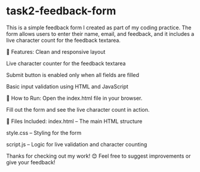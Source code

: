 # task2-feedback-form

This is a simple feedback form I created as part of my coding practice. The form allows users to enter their name, email, and feedback, and it includes a live character count for the feedback textarea.

🌟 Features:
Clean and responsive layout

Live character counter for the feedback textarea

Submit button is enabled only when all fields are filled

Basic input validation using HTML and JavaScript

🚀 How to Run:
Open the index.html file in your browser.

Fill out the form and see the live character count in action.



📁 Files Included:
index.html – The main HTML structure

style.css – Styling for the form

script.js – Logic for live validation and character counting

Thanks for checking out my work! 😊
Feel free to suggest improvements or give your feedback!
